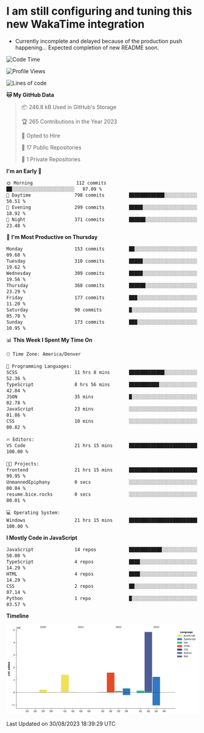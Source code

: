 # I am still configuring and tuning this new WakaTime integration
- Currently incomplete and delayed because of the production push happening... Expected completion of new README soon.
<!--START_SECTION:waka-->
![Code Time](http://img.shields.io/badge/Code%20Time-333%20hrs%2046%20mins-blue)

![Profile Views](http://img.shields.io/badge/Profile%20Views-0-blue)

![Lines of code](https://img.shields.io/badge/From%20Hello%20World%20I%27ve%20Written-9.8%20million%20lines%20of%20code-blue)

**🐱 My GitHub Data** 

> 📦 246.8 kB Used in GitHub's Storage 
 > 
> 🏆 265 Contributions in the Year 2023
 > 
> 💼 Opted to Hire
 > 
> 📜 17 Public Repositories 
 > 
> 🔑 1 Private Repositories 
 > 
**I'm an Early 🐤** 

```text
🌞 Morning                112 commits         ██░░░░░░░░░░░░░░░░░░░░░░░   07.09 % 
🌆 Daytime                798 commits         █████████████░░░░░░░░░░░░   50.51 % 
🌃 Evening                299 commits         █████░░░░░░░░░░░░░░░░░░░░   18.92 % 
🌙 Night                  371 commits         ██████░░░░░░░░░░░░░░░░░░░   23.48 % 
```
📅 **I'm Most Productive on Thursday** 

```text
Monday                   153 commits         ██░░░░░░░░░░░░░░░░░░░░░░░   09.68 % 
Tuesday                  310 commits         █████░░░░░░░░░░░░░░░░░░░░   19.62 % 
Wednesday                309 commits         █████░░░░░░░░░░░░░░░░░░░░   19.56 % 
Thursday                 368 commits         ██████░░░░░░░░░░░░░░░░░░░   23.29 % 
Friday                   177 commits         ███░░░░░░░░░░░░░░░░░░░░░░   11.20 % 
Saturday                 90 commits          █░░░░░░░░░░░░░░░░░░░░░░░░   05.70 % 
Sunday                   173 commits         ███░░░░░░░░░░░░░░░░░░░░░░   10.95 % 
```


📊 **This Week I Spent My Time On** 

```text
🕑︎ Time Zone: America/Denver

💬 Programming Languages: 
SCSS                     11 hrs 8 mins       █████████████░░░░░░░░░░░░   52.36 % 
TypeScript               8 hrs 56 mins       ███████████░░░░░░░░░░░░░░   42.04 % 
JSON                     35 mins             █░░░░░░░░░░░░░░░░░░░░░░░░   02.78 % 
JavaScript               23 mins             ░░░░░░░░░░░░░░░░░░░░░░░░░   01.86 % 
CSS                      10 mins             ░░░░░░░░░░░░░░░░░░░░░░░░░   00.82 % 

🔥 Editors: 
VS Code                  21 hrs 15 mins      █████████████████████████   100.00 % 

🐱‍💻 Projects: 
frontend                 21 hrs 15 mins      █████████████████████████   99.95 % 
UnmannedEpiphany         0 secs              ░░░░░░░░░░░░░░░░░░░░░░░░░   00.04 % 
resume.bice.rocks        0 secs              ░░░░░░░░░░░░░░░░░░░░░░░░░   00.01 % 

💻 Operating System: 
Windows                  21 hrs 15 mins      █████████████████████████   100.00 % 
```

**I Mostly Code in JavaScript** 

```text
JavaScript               14 repos            ████████████░░░░░░░░░░░░░   50.00 % 
TypeScript               4 repos             ████░░░░░░░░░░░░░░░░░░░░░   14.29 % 
HTML                     4 repos             ████░░░░░░░░░░░░░░░░░░░░░   14.29 % 
CSS                      2 repos             ██░░░░░░░░░░░░░░░░░░░░░░░   07.14 % 
Python                   1 repo              █░░░░░░░░░░░░░░░░░░░░░░░░   03.57 % 
```



**Timeline**

![Lines of Code chart](https://raw.githubusercontent.com/certifiedbice/certifiedbice/main/assets/bar_graph.png)


 Last Updated on 30/08/2023 18:39:29 UTC
<!--END_SECTION:waka-->
